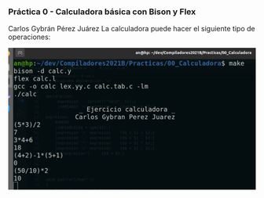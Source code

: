 ### Práctica 0 - Calculadora básica con Bison y Flex
Carlos Gybrán Pérez Juárez
La calculadora puede hacer el siguiente tipo de operaciones:

![Prueba de funcionamiento](./prueba.png)